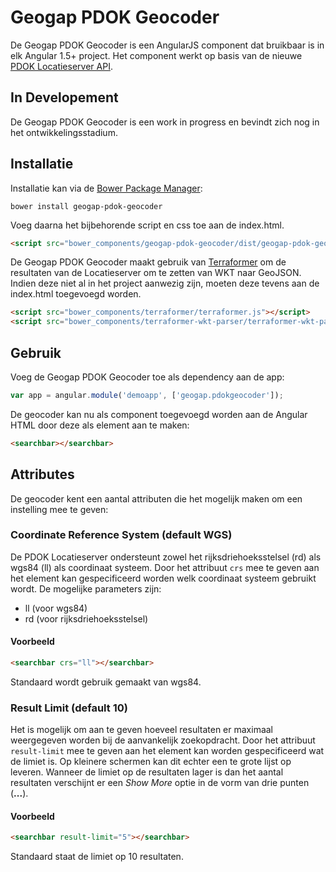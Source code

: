 # Geogap PDOK Geocoder

De Geogap PDOK Geocoder is een AngularJS component dat bruikbaar is in elk Angular 1.5+ project. Het component werkt op basis van de nieuwe [PDOK Locatieserver API](https://www.google.com). 

## In Developement
De Geogap PDOK Geocoder is een work in progress en bevindt zich nog in het ontwikkelingsstadium. 

## Installatie
Installatie kan via de [Bower Package Manager](https://bower.io/): 

`bower install geogap-pdok-geocoder`

Voeg daarna het bijbehorende script en css toe aan de index.html.

```html
<script src="bower_components/geogap-pdok-geocoder/dist/geogap-pdok-geocoder.js></script>
```

De Geogap PDOK Geocoder maakt gebruik van [Terraformer](http://terraformer.io/) om de resultaten van de Locatieserver om te zetten van WKT naar GeoJSON. Indien deze niet al in het project aanwezig zijn, moeten deze tevens aan de index.html toegevoegd worden.

```html
<script src="bower_components/terraformer/terraformer.js"></script>
<script src="bower_components/terraformer-wkt-parser/terraformer-wkt-parser.js"></script>
```

## Gebruik
Voeg de Geogap PDOK Geocoder toe als dependency aan de app: 

```javascript
var app = angular.module('demoapp', ['geogap.pdokgeocoder']);
```

De geocoder kan nu als component toegevoegd worden aan de Angular HTML door deze als element aan te maken:

```html
<searchbar></searchbar>
```

## Attributes
De geocoder kent een aantal attributen die het mogelijk maken om een instelling mee te geven:

### Coordinate Reference System (default WGS)
De PDOK Locatieserver ondersteunt zowel het rijksdriehoeksstelsel (rd) als wgs84 (ll) als coordinaat systeem. Door het attribuut `crs` mee te geven aan het element kan gespecificeerd worden welk coordinaat systeem gebruikt wordt. De mogelijke parameters zijn:

* ll (voor wgs84)
* rd (voor rijksdriehoeksstelsel)

#### Voorbeeld
```html
<searchbar crs="ll"></searchbar>
```

Standaard wordt gebruik gemaakt van wgs84. 

### Result Limit (default 10)
Het is mogelijk om aan te geven hoeveel resultaten er maximaal weergegeven worden bij de aanvankelijk zoekopdracht. Door het attribuut `result-limit` mee te geven aan het element kan worden gespecificeerd wat de limiet is. Op kleinere schermen kan dit echter een te grote lijst op leveren. Wanneer de limiet op de resultaten lager is dan het aantal resultaten verschijnt er een *Show More* optie in de vorm van drie punten (**...**).

#### Voorbeeld
```html
<searchbar result-limit="5"></searchbar>
```

 Standaard staat de limiet op 10 resultaten.
